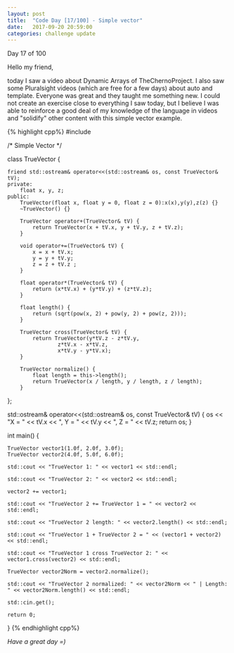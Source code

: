 ```yaml
---
layout: post
title:  "Code Day [17/100] - Simple vector"
date:   2017-09-20 20:59:00
categories: challenge update
---
```


Day 17 of 100

Hello my friend,

today I saw a video about Dynamic Arrays of TheChernoProject. I also saw some Pluralsight videos (which are free for a few days) about auto and template. Everyone was great and they taught me something new. I could not create an exercise close to everything I saw today, but I believe I was able to reinforce a good deal of my knowledge of the language in videos and "solidify" other content with this simple vector example.

{% highlight cpp%}
#include <iostream>

/*
	Simple Vector
*/

class TrueVector {

	friend std::ostream& operator<<(std::ostream& os, const TrueVector& tV);
	private:
		float x, y, z;
	public:
		TrueVector(float x, float y = 0, float z = 0):x(x),y(y),z(z) {}
		~TrueVector() {}

		TrueVector operator+(TrueVector& tV) {
			return TrueVector(x + tV.x, y + tV.y, z + tV.z);
		}

		void operator+=(TrueVector& tV) {
			x = x + tV.x;
			y = y + tV.y;
			z = z + tV.z ;
		}

		float operator*(TrueVector& tV) {
			return (x*tV.x) + (y*tV.y) + (z*tV.z);
		}

		float length() {
			return (sqrt(pow(x, 2) + pow(y, 2) + pow(z, 2)));
		}
		
		TrueVector cross(TrueVector& tV) {
			return TrueVector(y*tV.z - z*tV.y,
					z*tV.x - x*tV.z,
					x*tV.y - y*tV.x);
		}

		TrueVector normalize() {
			float length = this->length();
			return TrueVector(x / length, y / length, z / length);
		}

};

std::ostream& operator<<(std::ostream& os, const TrueVector& tV) {
	os << "X = " << tV.x << ", Y = " << tV.y << ", Z = " << tV.z;
	return os;
}


int main() {

	TrueVector vector1(1.0f, 2.0f, 3.0f);
	TrueVector vector2(4.0f, 5.0f, 6.0f);

	std::cout << "TrueVector 1: " << vector1 << std::endl;

	std::cout << "TrueVector 2: " << vector2 << std::endl;

	vector2 += vector1;

	std::cout << "TrueVector 2 += TrueVector 1 = " << vector2 << std::endl;

	std::cout << "TrueVector 2 length: " << vector2.length() << std::endl;

	std::cout << "TrueVector 1 + TrueVector 2 = " << (vector1 + vector2) << std::endl;

	std::cout << "TrueVector 1 cross TrueVector 2: " << vector1.cross(vector2) << std::endl;

	TrueVector vector2Norm = vector2.normalize();

	std::cout << "TrueVector 2 normalized: " << vector2Norm << " | Length: " << vector2Norm.length() << std::endl;

	std::cin.get();

	return 0;
}
{% endhighlight cpp%}


_Have a great day =)_